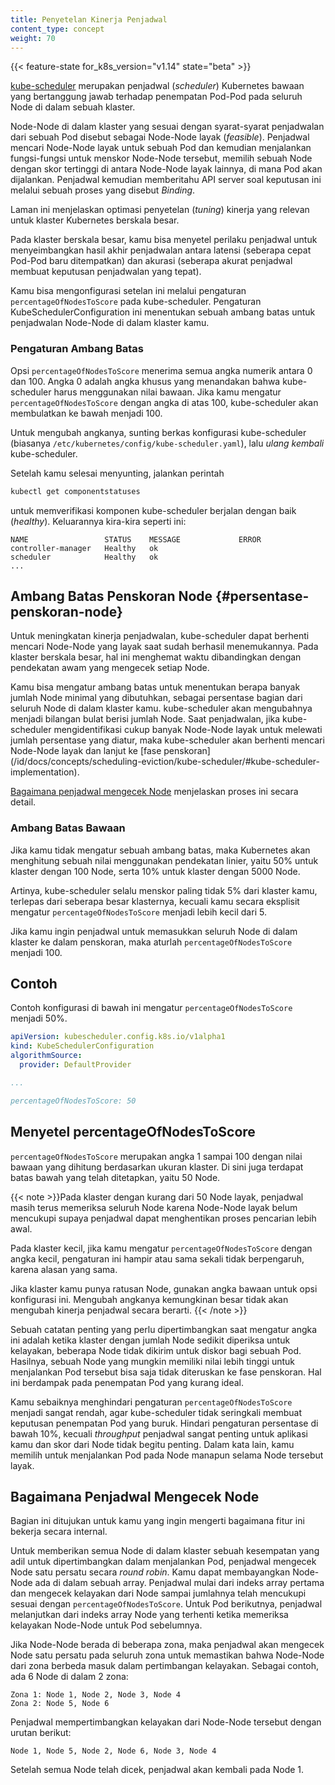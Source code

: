 ```yaml
---
title: Penyetelan Kinerja Penjadwal
content_type: concept
weight: 70
---
```


<!-- overview -->

{{< feature-state for_k8s_version="v1.14" state="beta" >}}

[kube-scheduler](/id/docs/concepts/scheduling-eviction/kube-scheduler/#kube-scheduler)
merupakan penjadwal (_scheduler_) Kubernetes bawaan yang bertanggung jawab
terhadap penempatan Pod-Pod pada seluruh Node di dalam sebuah klaster.

Node-Node di dalam klaster yang sesuai dengan syarat-syarat penjadwalan dari
sebuah Pod disebut sebagai Node-Node layak (_feasible_). Penjadwal mencari Node-Node
layak untuk sebuah Pod dan kemudian menjalankan fungsi-fungsi untuk menskor Node-Node tersebut, memilih sebuah Node dengan skor tertinggi di antara
Node-Node layak lainnya, di mana Pod akan dijalankan. Penjadwal kemudian memberitahu
API server soal keputusan ini melalui sebuah proses yang disebut _Binding_.

Laman ini menjelaskan optimasi penyetelan (_tuning_) kinerja yang relevan
untuk klaster Kubernetes berskala besar.



<!-- body -->

Pada klaster berskala besar, kamu bisa menyetel perilaku penjadwal
untuk menyeimbangkan hasil akhir penjadwalan antara latensi (seberapa cepat Pod-Pod baru ditempatkan)
dan akurasi (seberapa akurat penjadwal membuat keputusan penjadwalan yang tepat).

Kamu bisa mengonfigurasi setelan ini melalui pengaturan `percentageOfNodesToScore` pada kube-scheduler.
Pengaturan KubeSchedulerConfiguration ini menentukan sebuah ambang batas untuk
penjadwalan Node-Node di dalam klaster kamu.

### Pengaturan Ambang Batas

Opsi `percentageOfNodesToScore` menerima semua angka numerik antara 0 dan 100.
Angka 0 adalah angka khusus yang menandakan bahwa kube-scheduler harus menggunakan
nilai bawaan.
Jika kamu mengatur `percentageOfNodesToScore` dengan angka di atas 100, kube-scheduler
akan membulatkan ke bawah menjadi 100.

Untuk mengubah angkanya, sunting berkas konfigurasi kube-scheduler (biasanya `/etc/kubernetes/config/kube-scheduler.yaml`),
lalu _ulang kembali_ kube-scheduler.

Setelah kamu selesai menyunting, jalankan perintah
```bash
kubectl get componentstatuses
```
untuk memverifikasi komponen kube-scheduler berjalan dengan baik (_healthy_). Keluarannya kira-kira seperti ini:
```
NAME                 STATUS    MESSAGE             ERROR
controller-manager   Healthy   ok
scheduler            Healthy   ok
...
```

## Ambang Batas Penskoran Node {#persentase-penskoran-node}

Untuk meningkatan kinerja penjadwalan, kube-scheduler dapat berhenti mencari
Node-Node yang layak saat sudah berhasil menemukannya. Pada klaster berskala besar,
hal ini menghemat waktu dibandingkan dengan pendekatan awam yang mengecek setiap Node.

Kamu bisa mengatur ambang batas untuk menentukan berapa banyak jumlah Node minimal yang dibutuhkan, sebagai
persentase bagian dari seluruh Node di dalam klaster kamu. kube-scheduler akan mengubahnya menjadi
bilangan bulat berisi jumlah Node. Saat penjadwalan, jika kube-scheduler mengidentifikasi
cukup banyak Node-Node layak untuk melewati jumlah persentase yang diatur, maka kube-scheduler
akan berhenti mencari Node-Node layak dan lanjut ke [fase penskoran] (/id/docs/concepts/scheduling-eviction/kube-scheduler/#kube-scheduler-implementation).

[Bagaimana penjadwal mengecek Node](#bagaimana-penjadwal-mengecek-node) menjelaskan proses ini secara detail.

### Ambang Batas Bawaan

Jika kamu tidak mengatur sebuah ambang batas, maka Kubernetes akan
menghitung sebuah nilai menggunakan pendekatan linier, yaitu 50% untuk klaster dengan 100 Node,
serta 10% untuk klaster dengan 5000 Node.

Artinya, kube-scheduler selalu menskor paling tidak 5% dari klaster kamu, terlepas dari
seberapa besar klasternya, kecuali kamu secara eksplisit mengatur `percentageOfNodesToScore`
menjadi lebih kecil dari 5.

Jika kamu ingin penjadwal untuk memasukkan seluruh Node di dalam klaster ke dalam penskoran,
maka aturlah `percentageOfNodesToScore` menjadi 100.

## Contoh

Contoh konfigurasi di bawah ini mengatur `percentageOfNodesToScore` menjadi 50%.

```yaml
apiVersion: kubescheduler.config.k8s.io/v1alpha1
kind: KubeSchedulerConfiguration
algorithmSource:
  provider: DefaultProvider

...

percentageOfNodesToScore: 50
```


##  Menyetel percentageOfNodesToScore

`percentageOfNodesToScore` merupakan angka 1 sampai 100 dengan
nilai bawaan yang dihitung berdasarkan ukuran klaster. Di sini juga terdapat
batas bawah yang telah ditetapkan, yaitu 50 Node.

{{< note >}}Pada klaster dengan kurang dari 50 Node layak, penjadwal masih
terus memeriksa seluruh Node karena Node-Node layak belum mencukupi supaya
penjadwal dapat menghentikan proses pencarian lebih awal.

Pada klaster kecil, jika kamu mengatur `percentageOfNodesToScore` dengan angka kecil,
pengaturan ini hampir atau sama sekali tidak berpengaruh, karena alasan yang sama.

Jika klaster kamu punya ratusan Node, gunakan angka bawaan untuk opsi konfigurasi ini.
Mengubah angkanya kemungkinan besar tidak akan mengubah kinerja penjadwal secara berarti.
{{< /note >}}

Sebuah catatan penting yang perlu dipertimbangkan saat mengatur angka ini adalah
ketika klaster dengan jumlah Node sedikit diperiksa untuk kelayakan, beberapa Node
tidak dikirim untuk diskor bagi sebuah Pod. Hasilnya, sebuah Node yang mungkin memiliki
nilai lebih tinggi untuk menjalankan Pod tersebut bisa saja tidak diteruskan ke fase penskoran.
Hal ini berdampak pada penempatan Pod yang kurang ideal.

Kamu sebaiknya menghindari pengaturan `percentageOfNodesToScore` menjadi sangat rendah,
agar kube-scheduler tidak seringkali membuat keputusan penempatan Pod yang buruk.
Hindari pengaturan persentase di bawah 10%, kecuali _throughput_ penjadwal sangat penting
untuk aplikasi kamu dan skor dari Node tidak begitu penting. Dalam kata lain, kamu
memilih untuk menjalankan Pod pada Node manapun selama Node tersebut layak.

## Bagaimana Penjadwal Mengecek Node

Bagian ini ditujukan untuk kamu yang ingin mengerti bagaimana fitur ini bekerja secara internal.

Untuk memberikan semua Node di dalam klaster sebuah kesempatan yang adil untuk
dipertimbangkan dalam menjalankan Pod, penjadwal mengecek Node satu persatu
secara _round robin_. Kamu dapat membayangkan Node-Node ada di dalam sebuah array.
Penjadwal mulai dari indeks array pertama dan mengecek kelayakan dari Node sampai
jumlahnya telah mencukupi sesuai dengan `percentageOfNodesToScore`. Untuk Pod berikutnya,
penjadwal melanjutkan dari indeks array Node yang terhenti ketika memeriksa
kelayakan Node-Node untuk Pod sebelumnya.

Jika Node-Node berada di beberapa zona, maka penjadwal akan mengecek Node satu persatu
pada seluruh zona untuk memastikan bahwa Node-Node dari zona berbeda masuk dalam pertimbangan
kelayakan. Sebagai contoh, ada 6 Node di dalam 2 zona:

```
Zona 1: Node 1, Node 2, Node 3, Node 4
Zona 2: Node 5, Node 6
```

Penjadwal mempertimbangkan kelayakan dari Node-Node tersebut dengan urutan berikut:

```
Node 1, Node 5, Node 2, Node 6, Node 3, Node 4
```

Setelah semua Node telah dicek, penjadwal akan kembali pada Node 1.


